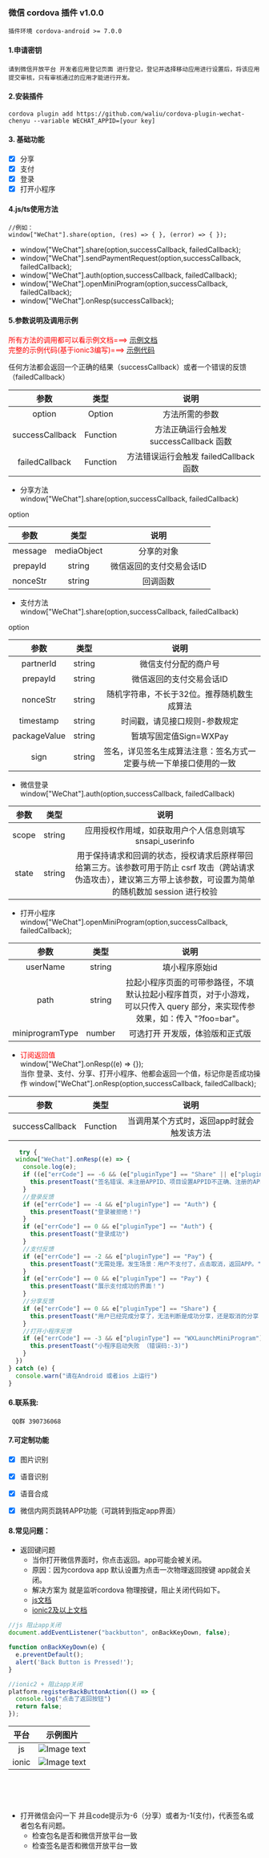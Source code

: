 ### 微信 cordova 插件 v1.0.0

    插件环境 cordova-android >= 7.0.0

#### 1.申请密钥

    请到微信开放平台 开发者应用登记页面 进行登记，登记并选择移动应用进行设置后，将该应用提交审核，只有审核通过的应用才能进行开发。

#### 2.安装插件

    cordova plugin add https://github.com/waliu/cordova-plugin-wechat-chenyu --variable WECHAT_APPID=[your key]

#### 3. 基础功能

- [x] 分享
- [x] 支付
- [x] 登录
- [x] 打开小程序

#### 4.js/ts使用方法

    //例如：
    window["WeChat"].share(option, (res) => { }, (error) => { });

- window["WeChat"].share(option,successCallback, failedCallback);
- window["WeChat"].sendPaymentRequest(option,successCallback, failedCallback);
- window["WeChat"].auth(option,successCallback, failedCallback);
- window["WeChat"].openMiniProgram(option,successCallback, failedCallback);
- window["WeChat"].onResp(successCallback);

#### 5.参数说明及调用示例

<font color=red>所有方法的调用都可以看示例文档===></font>
[示例文档](example/doc/example.md)
<br>
<font color=red>完整的示例代码(基于ionic3编写)===></font>
[示例代码](example/code)

任何方法都会返回一个正确的结果（successCallback）或者一个错误的反馈（failedCallback）

| 参数 | 类型 | 说明 |
| :----:| :----: | :----: |
|option|Option|方法所需的参数|
|successCallback|Function|方法正确运行会触发 successCallback 函数|
|failedCallback|Function|方法错误运行会触发 failedCallback 函数|

* 分享方法<br>
  window["WeChat"].share(option,successCallback, failedCallback)

option

| 参数 | 类型 | 说明 |
| :----:| :----: | :----: |
|message|mediaObject|分享的对象|
|prepayId|string|微信返回的支付交易会话ID|
|nonceStr|string|回调函数|

* 支付方法<br>
  window["WeChat"].share(option,successCallback, failedCallback)

option

| 参数 | 类型 | 说明 |
| :----:| :----: | :----: |
|partnerId|string|微信支付分配的商户号|
|prepayId|string|微信返回的支付交易会话ID|
|nonceStr|string|随机字符串，不长于32位。推荐随机数生成算法|
|timestamp|string|时间戳，请见接口规则-参数规定|
|packageValue|string|暂填写固定值Sign=WXPay|
|sign|string|签名，详见签名生成算法注意：签名方式一定要与统一下单接口使用的一致|

* 微信登录<br>
  window["WeChat"].auth(option,successCallback, failedCallback)

| 参数 | 类型 | 说明 |
| :----:| :----: | :----: |
|scope|string|应用授权作用域，如获取用户个人信息则填写 snsapi_userinfo|
|state|string|用于保持请求和回调的状态，授权请求后原样带回给第三方。该参数可用于防止 csrf 攻击（跨站请求伪造攻击），建议第三方带上该参数，可设置为简单的随机数加 session 进行校验|

* 打开小程序<br>
  window["WeChat"].openMiniProgram(option,successCallback, failedCallback);

| 参数 | 类型 | 说明 |
| :----:| :----: | :----: |
|userName|string|填小程序原始id|
|path|string|拉起小程序页面的可带参路径，不填默认拉起小程序首页，对于小游戏，可以只传入 query 部分，来实现传参效果，如：传入 "?foo=bar"。|
|miniprogramType|number|可选打开 开发版，体验版和正式版|

* <font color=red>订阅返回值</font><br>
  window["WeChat"].onResp((e) => {});<br>
  当你 登录、支付、分享、打开小程序、他都会返回一个值，标记你是否成功操作 window["WeChat"].onResp(option,successCallback, failedCallback);

| 参数 | 类型 | 说明 |
| :----:| :----: | :----: |
|successCallback|Function|当调用某个方式时，返回app时就会触发该方法|

```ts
   try {
  window["WeChat"].onResp((e) => {
    console.log(e);
    if ((e["errCode"] == -6 && (e["pluginType"] == "Share" || e["pluginType"] == "WXLaunchMiniProgram" || e["pluginType"] == "Auth")) || e["errCode"] == -1 && (e["pluginType"] == "Pay")) {
      this.presentToast("签名错误、未注册APPID、项目设置APPID不正确、注册的APPID与设置的不匹配、其他异常等")
    }
    //登录反馈
    if (e["errCode"] == -4 && e["pluginType"] == "Auth") {
      this.presentToast("登录被拒绝！")
    }
    if (e["errCode"] == 0 && e["pluginType"] == "Auth") {
      this.presentToast("登录成功")
    }
    //支付反馈
    if (e["errCode"] == -2 && e["pluginType"] == "Pay") {
      this.presentToast("无需处理。发生场景：用户不支付了，点击取消，返回APP。")
    }
    if (e["errCode"] == 0 && e["pluginType"] == "Pay") {
      this.presentToast("展示支付成功的界面！")
    }
    //分享反馈
    if (e["errCode"] == 0 && e["pluginType"] == "Share") {
      this.presentToast("用户已经完成分享了，无法判断是成功分享，还是取消的分享！")
    }
    //打开小程序反馈
    if (e["errCode"] == -3 && e["pluginType"] == "WXLaunchMiniProgram") {
      this.presentToast("小程序启动失败 （错误码:-3)")
    }
  })
} catch (e) {
  console.warn("请在Android 或者ios 上运行")
}
```

#### 6.联系我:

     QQ群 390736068

#### 7.可定制功能

- [x] 图片识别
- [x] 语音识别
- [x] 语音合成
- [x] 微信内网页跳转APP功能（可跳转到指定app界面）


#### 8.常见问题：
* 返回键问题
   - 当你打开微信界面时，你点击返回。app可能会被关闭。
   - 原因：因为cordova app 默认设置为点击一次物理返回按键 app就会关闭。
   - 解决方案为 就是监听cordova 物理按键，阻止关闭代码如下。
   - [js文档](https://www.w3cschool.cn/cordova/cordova_back_button.html)
   - [ionic2及以上文档](https://ionicframework.com/docs/angular/platform)

```js
//js 阻止app关闭
document.addEventListener("backbutton", onBackKeyDown, false);

function onBackKeyDown(e) {
  e.preventDefault();
  alert('Back Button is Pressed!');
}


```
```ts
//ionic2 + 阻止app关闭
platform.registerBackButtonAction(() => {
  console.log("点击了返回按钮")
  return false;
});
```

| 平台 | 示例图片 |  
| :----:| :----: | 
|js |![Image text](example/img/examplp_img1.jpg)|
|ionic |![Image text](example/img/examplp_img2.jpg)|

<br>

<br>

<br>

* 打开微信会闪一下 并且code提示为-6（分享）或者为-1(支付)，代表签名或者包名有问题。
  - 检查包名是否和微信开放平台一致
  - 检查签名是否和微信开放平台一致






